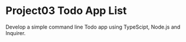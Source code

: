 # Project03 Todo App List

Develop a simple command line Todo app using TypeScipt, Node.js and Inquirer.

